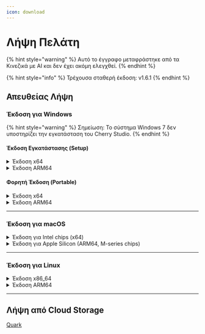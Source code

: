 ```yaml
---
icon: download
---
```

# Λήψη Πελάτη


{% hint style="warning" %}
Αυτό το έγγραφο μεταφράστηκε από τα Κινεζικά με AI και δεν έχει ακόμη ελεγχθεί.
{% endhint %}




{% hint style="info" %}
Τρέχουσα σταθερή έκδοση: v1.6.1
{% endhint %}

## Απευθείας Λήψη

### Έκδοση για Windows

{% hint style="warning" %}
Σημείωση: Το σύστημα Windows 7 δεν υποστηρίζει την εγκατάσταση του Cherry Studio.
{% endhint %}

#### Έκδοση Εγκατάστασης (Setup)

<details>

<summary>Έκδοση x64</summary>

Κύρια σύνδεση:

【[Επίσημος ιστότοπος Cherry Studio](https://cherry-ai.com/download)】 【[GitHub](https://github.com/CherryHQ/cherry-studio/releases/download/v1.6.0-rc.2/Cherry-Studio-1.6.1-rc.2-x64-setup.exe)】

Εναλλακτικές συνδέσεις:

【[Γραμμή 1](https://download-cf.ocoolai.com/https://github.com/CherryHQ/cherry-studio/releases/download/v1.6.0-rc.2/Cherry-Studio-1.6.1-rc.2-x64-setup.exe)】 【[Γραμμή 2](https://download.ocoolai.com/https://github.com/CherryHQ/cherry-studio/releases/download/v1.6.0-rc.2/Cherry-Studio-1.6.1-rc.2-x64-setup.exe)】 【[Γραμμή 3](https://download.ocoolai.online/https://github.com/CherryHQ/cherry-studio/releases/download/v1.6.0-rc.2/Cherry-Studio-1.6.1-rc.2-x64-setup.exe)】

</details>

<details>

<summary>Έκδοση ARM64</summary>

Κύρια σύνδεση:

【[Επίσημος ιστότοπος Cherry Studio](https://cherry-ai.com/download)】 【[GitHub](https://github.com/CherryHQ/cherry-studio/releases/download/v1.6.0-rc.2/Cherry-Studio-1.6.1-rc.2-arm64-setup.exe)】

Εναλλακτικές συνδέσεις:

【[Γραμμή 1](https://download-cf.ocoolai.com/https://github.com/CherryHQ/cherry-studio/releases/download/v1.6.0-rc.2/Cherry-Studio-1.6.1-rc.2-arm64-setup.exe)】 【[Γραμμή 2](https://download.ocoolai.com/https://github.com/CherryHQ/cherry-studio/releases/download/v1.6.0-rc.2/Cherry-Studio-1.6.1-rc.2-arm64-setup.exe)】 【[Γραμμή 3](https://download.ocoolai.online/https://github.com/CherryHQ/cherry-studio/releases/download/v1.6.0-rc.2/Cherry-Studio-1.6.1-rc.2-arm64-setup.exe)】

</details>

#### Φορητή Έκδοση (Portable)

<details>

<summary>Έκδοση x64</summary>

Κύρια σύνδεση:

【[Επίσημος ιστότοπος Cherry Studio](https://cherry-ai.com/download)】 【[GitHub](https://github.com/CherryHQ/cherry-studio/releases/download/v1.6.0-rc.2/Cherry-Studio-1.6.1-rc.2-x64-portable.exe)】

Εναλλακτικές συνδέσεις:

【[Γραμμή 1](https://download-cf.ocoolai.com/https://github.com/CherryHQ/cherry-studio/releases/download/v1.6.0-rc.2/Cherry-Studio-1.6.1-rc.2-x64-portable.exe)】 【[Γραμμή 2](https://download.ocoolai.com/https://github.com/CherryHQ/cherry-studio/releases/download/v1.6.0-rc.2/Cherry-Studio-1.6.1-rc.2-x64-portable.exe)】 【[Γραμμή 3](https://download.ocoolai.online/https://github.com/CherryHQ/cherry-studio/releases/download/v1.6.0-rc.2/Cherry-Studio-1.6.1-rc.2-x64-portable.exe)】

</details>

<details>

<summary>Έκδοση ARM64</summary>

Κύρια σύνδεση:

【[Επίσημος ιστότοπος Cherry Studio](https://cherry-ai.com/download)】 【[GitHub](https://github.com/CherryHQ/cherry-studio/releases/download/v1.6.0-rc.2/Cherry-Studio-1.6.1-rc.2-arm64-portable.exe)】

Εναλλακτικές συνδέσεις:

【[Γραμμή 1](https://download-cf.ocoolai.com/https://github.com/CherryHQ/cherry-studio/releases/download/v1.6.0-rc.2/Cherry-Studio-1.6.1-rc.2-arm64-portable.exe)】 【[Γραμμή 2](https://download.ocoolai.com/https://github.com/CherryHQ/cherry-studio/releases/download/v1.6.0-rc.2/Cherry-Studio-1.6.1-rc.2-arm64-portable.exe)】 【[Γραμμή 3](https://download.ocoolai.online/https://github.com/CherryHQ/cherry-studio/releases/download/v1.6.0-rc.2/Cherry-Studio-1.6.1-rc.2-arm64-portable.exe)】

</details>

***

### Έκδοση για macOS

<details>

<summary>Έκδοση για Intel chips (x64)</summary>

Κύρια σύνδεση:

【[Επίσημος ιστότοπος Cherry Studio](https://cherry-ai.com/download)】 【[GitHub](https://github.com/CherryHQ/cherry-studio/releases/download/v1.6.0-rc.2/Cherry-Studio-1.6.1-rc.2-x64.dmg)】

Εναλλακτικές συνδέσεις:

【[Γραμμή 1](https://download-cf.ocoolai.com/https://github.com/CherryHQ/cherry-studio/releases/download/v1.6.0-rc.2/Cherry-Studio-1.6.1-rc.2.dmg)】 【[Γραμμή 2](https://download.ocoolai.com/https://github.com/CherryHQ/cherry-studio/releases/download/v1.6.0-rc.2/Cherry-Studio-1.6.1-rc.2-x64.dmg)】 【[Γραμμή 3](https://download.ocoolai.online/https://github.com/CherryHQ/cherry-studio/releases/download/v1.6.0-rc.2/Cherry-Studio-1.6.1-rc.2-x64.dmg)】

</details>

<details>

<summary>Έκδοση για Apple Silicon (ARM64, M-series chips)</summary>

Κύρια σύνδεση:

【[Επίσημος ιστότοπος Cherry Studio](https://cherry-ai.com/download)】 【[GitHub](https://github.com/CherryHQ/cherry-studio/releases/download/v1.6.0-rc.2/Cherry-Studio-1.6.1-rc.2-arm64.dmg)】

Εναλλακτικές συνδέσεις:

【[Γραμμή 1](https://download-cf.ocoolai.com/https://github.com/CherryHQ/cherry-studio/releases/download/v1.6.0-rc.2/Cherry-Studio-1.6.1-rc.2-arm64.dmg)】 【[Γραμμή 2](https://download.ocoolai.com/https://github.com/CherryHQ/cherry-studio/releases/download/v1.6.0-rc.2/Cherry-Studio-1.6.1-rc.2-arm64.dmg)】 【[Γραμμή 3](https://download.ocoolai.online/https://github.com/CherryHQ/cherry-studio/releases/download/v1.6.0-rc.2/Cherry-Studio-1.6.1-rc.2-arm64.dmg)】

</details>

***

### Έκδοση για Linux

<details>

<summary>Έκδοση x86_64</summary>

Κύρια σύνδεση:

【[Επίσημος ιστότοπος Cherry Studio](https://cherry-ai.com/download)】 【[GitHub](https://github.com/CherryHQ/cherry-studio/releases/download/v1.6.0-rc.2/Cherry-Studio-1.6.1-rc.2-x86_64.AppImage)】

Εναλλακτικές συνδέσεις:

【[Γραμμή 1](https://download-cf.ocoolai.com/https://github.com/CherryHQ/cherry-studio/releases/download/v1.6.0-rc.2/Cherry-Studio-1.6.1-rc.2-x86_64.AppImage)】 【[Γραμμή 2](https://download.ocoolai.com/https://github.com/CherryHQ/cherry-studio/releases/download/v1.6.0-rc.2/Cherry-Studio-1.6.1-rc.2-x86_64.AppImage)】 【[Γραμμή 3](https://download.ocoolai.online/https://github.com/CherryHQ/cherry-studio/releases/download/v1.6.0-rc.2/Cherry-Studio-1.6.1-rc.2-x86_64.AppImage)】

</details>

<details>

<summary>Έκδοση ARM64</summary>

Κύρια σύνδεση:

【[Επίσημος ιστότοπος Cherry Studio](https://cherry-ai.com/download)】 【[GitHub](https://github.com/CherryHQ/cherry-studio/releases/download/v1.6.0-rc.2/Cherry-Studio-1.6.1-rc.2-arm64.AppImage)】

Εναλλακτικές συνδέσεις:

【[Γραμμή 1](https://download-cf.ocoolai.com/https://github.com/CherryHQ/cherry-studio/releases/download/v1.6.0-rc.2/Cherry-Studio-1.6.1-rc.2-arm64.AppImage)】 【[Γραμμή 2](https://download.ocoolai.com/https://github.com/CherryHQ/cherry-studio/releases/download/v1.6.0-rc.2/Cherry-Studio-1.6.1-rc.2-arm64.AppImage)】 【[Γραμμή 3](https://download.ocoolai.online/https://github.com/CherryHQ/cherry-studio/releases/download/v1.6.0-rc.2/Cherry-Studio-1.6.1-rc.2-arm64-AppImage)】

</details>

***

## Λήψη από Cloud Storage

[Quark](https://pan.quark.cn/s/4044324d0ecd#/list/share)
